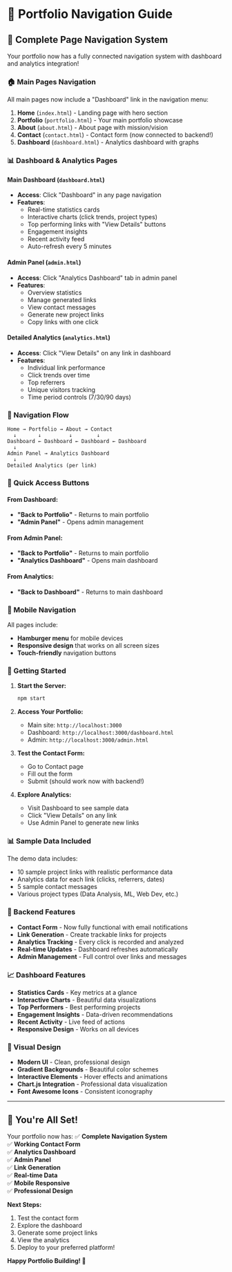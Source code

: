 # 🧭 Portfolio Navigation Guide

## 📍 **Complete Page Navigation System**

Your portfolio now has a fully connected navigation system with dashboard and analytics integration!

### **🏠 Main Pages Navigation**

All main pages now include a "Dashboard" link in the navigation menu:

1. **Home** (`index.html`) - Landing page with hero section
2. **Portfolio** (`portfolio.html`) - Your main portfolio showcase
3. **About** (`about.html`) - About page with mission/vision
4. **Contact** (`contact.html`) - Contact form (now connected to backend!)
5. **Dashboard** (`dashboard.html`) - Analytics dashboard with graphs

### **📊 Dashboard & Analytics Pages**

#### **Main Dashboard** (`dashboard.html`)
- **Access**: Click "Dashboard" in any page navigation
- **Features**:
  - Real-time statistics cards
  - Interactive charts (click trends, project types)
  - Top performing links with "View Details" buttons
  - Engagement insights
  - Recent activity feed
  - Auto-refresh every 5 minutes

#### **Admin Panel** (`admin.html`)
- **Access**: Click "Analytics Dashboard" tab in admin panel
- **Features**:
  - Overview statistics
  - Manage generated links
  - View contact messages
  - Generate new project links
  - Copy links with one click

#### **Detailed Analytics** (`analytics.html`)
- **Access**: Click "View Details" on any link in dashboard
- **Features**:
  - Individual link performance
  - Click trends over time
  - Top referrers
  - Unique visitors tracking
  - Time period controls (7/30/90 days)

### **🔄 Navigation Flow**

```
Home → Portfolio → About → Contact
  ↓       ↓         ↓        ↓
Dashboard ← Dashboard ← Dashboard ← Dashboard
  ↓
Admin Panel → Analytics Dashboard
  ↓
Detailed Analytics (per link)
```

### **🎯 Quick Access Buttons**

#### **From Dashboard:**
- **"Back to Portfolio"** - Returns to main portfolio
- **"Admin Panel"** - Opens admin management

#### **From Admin Panel:**
- **"Back to Portfolio"** - Returns to main portfolio  
- **"Analytics Dashboard"** - Opens main dashboard

#### **From Analytics:**
- **"Back to Dashboard"** - Returns to main dashboard

### **📱 Mobile Navigation**

All pages include:
- **Hamburger menu** for mobile devices
- **Responsive design** that works on all screen sizes
- **Touch-friendly** navigation buttons

### **🚀 Getting Started**

1. **Start the Server:**
   ```bash
   npm start
   ```

2. **Access Your Portfolio:**
   - Main site: `http://localhost:3000`
   - Dashboard: `http://localhost:3000/dashboard.html`
   - Admin: `http://localhost:3000/admin.html`

3. **Test the Contact Form:**
   - Go to Contact page
   - Fill out the form
   - Submit (should work now with backend!)

4. **Explore Analytics:**
   - Visit Dashboard to see sample data
   - Click "View Details" on any link
   - Use Admin Panel to generate new links

### **📊 Sample Data Included**

The demo data includes:
- 10 sample project links with realistic performance data
- Analytics data for each link (clicks, referrers, dates)
- 5 sample contact messages
- Various project types (Data Analysis, ML, Web Dev, etc.)

### **🔧 Backend Features**

- **Contact Form** - Now fully functional with email notifications
- **Link Generation** - Create trackable links for projects
- **Analytics Tracking** - Every click is recorded and analyzed
- **Real-time Updates** - Dashboard refreshes automatically
- **Admin Management** - Full control over links and messages

### **📈 Dashboard Features**

- **Statistics Cards** - Key metrics at a glance
- **Interactive Charts** - Beautiful data visualizations
- **Top Performers** - Best performing projects
- **Engagement Insights** - Data-driven recommendations
- **Recent Activity** - Live feed of actions
- **Responsive Design** - Works on all devices

### **🎨 Visual Design**

- **Modern UI** - Clean, professional design
- **Gradient Backgrounds** - Beautiful color schemes
- **Interactive Elements** - Hover effects and animations
- **Chart.js Integration** - Professional data visualization
- **Font Awesome Icons** - Consistent iconography

---

## 🎉 **You're All Set!**

Your portfolio now has:
✅ **Complete Navigation System**  
✅ **Working Contact Form**  
✅ **Analytics Dashboard**  
✅ **Admin Panel**  
✅ **Link Generation**  
✅ **Real-time Data**  
✅ **Mobile Responsive**  
✅ **Professional Design**  

**Next Steps:**
1. Test the contact form
2. Explore the dashboard
3. Generate some project links
4. View the analytics
5. Deploy to your preferred platform!

**Happy Portfolio Building! 🚀**
